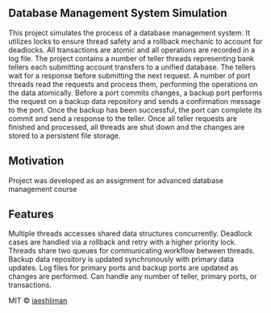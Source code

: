 ## Database Management System Simulation
This project simulates the process of a database management system.
It utilizes locks to ensure thread safety and a rollback mechanic to account for deadlocks.
All transactions are atomic and all operations are recorded in a log file.
The project contains a number of teller threads representing bank tellers each submitting account transfers to a unified database.
The tellers wait for a response before submitting the next request.
A number of port threads read the requests and process them, performing the operations on the data atomically.
Before a port commits changes, a backup port performs the request on a backup data repository and sends a confirmation message to the port.
Once the backup has been successful, the port can complete its commit and send a response to the teller.
Once all teller requests are finished and processed, all threads are shut down and the changes are stored to a persistent file storage.

## Motivation
Project was developed as an assignment for advanced database management course

## Features
Multiple threads accesses shared data structures concurrently.
Deadlock cases are handled via a rollback and retry with a higher priority lock.
Threads share two queues for communicating workflow between threads.
Backup data repository is updated synchronously with primary data updates.
Log files for primary ports and backup ports are updated as changes are performed.
Can handle any number of teller, primary ports, or transactions.

MIT © [iaeshliman]()
